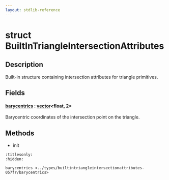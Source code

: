 ```yaml
---
layout: stdlib-reference
---
```


# struct BuiltInTriangleIntersectionAttributes

## Description

Built-in structure containing intersection attributes for triangle primitives.


## Fields

####  <a id="decl-barycentrics"></a>[barycentrics](barycentrics.md) : [vector](../vector/index.md)\<float, 2\>
Barycentric coordinates of the intersection point on the triangle.


## Methods

* init


```{toctree}
:titlesonly:
:hidden:

barycentrics <../types/builtintriangleintersectionattributes-057fr/barycentrics>
```

<script>
// Fix .md links to .html when on ReadTheDocs
if (window.location.hostname.includes('readthedocs') || 
    window.location.hostname.includes('rtfd.io')) {
  document.addEventListener('DOMContentLoaded', function() {
    const links = document.querySelectorAll('a');
    links.forEach(link => {
      const href = link.getAttribute('href');
      if (href && href.includes('.md')) {
        // This regex will handle .md links with or without fragment identifiers or query parameters
        link.href = link.href.replace(/(.+)\.md(#[^?]*)?(\?.*)?$/, '$1.html$2$3');
      }
    });
  });
}
</script>

